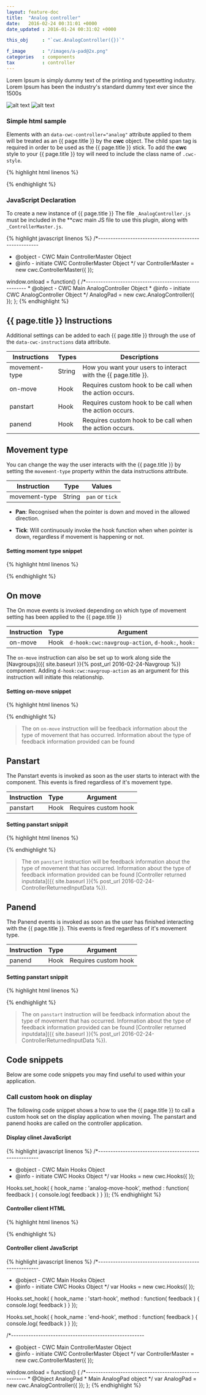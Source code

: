 ```yaml
---
layout: feature-doc
title:  "Analog controller"
date:   2016-02-24 00:31:01 +0000
date_updated : 2016-01-24 00:31:02 +0000

this_obj     : "`cwc.AnalogController({})`"

f_image      : "/images/a-pad@2x.png"
categories   : components
tax          : controller
---
```


Lorem Ipsum is simply dummy text of the printing and typesetting industry. Lorem Ipsum has been the industry's standard dummy text ever since the 1500s
<!--more-->


![alt text]( ../images/a-pad-2@2x.png "Logo Title Text 1")
![alt text]( ../images/a-pad@2x.png "Logo Title Text 1")

### Simple html sample
Elements with an `data-cwc-controller="analog"` attribute applied to them will be treated as an {{ page.title }} by the **cwc** object. The child span tag is required in order to be used as the {{ page.title }} stick. To add the **cwc** style to your {{ page.title }} toy will need to include the class name of `.cwc-style`.

{% highlight html linenos %}
<div class="cwc-style" data-cwc-controller="analog"  >
  <span></span>
</div>
{% endhighlight %}

### JavaScript Declaration
To create a new instance of {{ page.title }} The file `_AnalogController.js` must be included in the ***cwc* main JS file to use this plugin, along with `_ControllerMaster.js`.

{% highlight javascript linenos %}
/*------------------------------------------------------
* @object - CWC Main ControllerMaster Object
* @info   - initiate CWC ControllerMaster Object
*/
var ControllerMaster = new cwc.ControllerMaster({
});

window.onload = function() {
    /*------------------------------------------------------
    * @object - CWC Main AnalogController Object
    * @info   - initiate CWC AnalogController Object
    */
    AnalogPad = new cwc.AnalogController({
    });
};
{% endhighlight %}

## {{ page.title }} Instructions
Additional settings can be added to each {{ page.title }} through the use of the `data-cwc-instructions` data attribute.

| Instructions  | Types   | Descriptions                                                   |
| ------------- | ------- | --------------                                                 |
| movement-type | String  | How you want your users to interact with the {{ page.title }}. |
| on-move       | Hook    | Requires custom hook to be call when the action occurs.        |
| panstart      | Hook    | Requires custom hook to be call when the action occurs.        |
| panend        | Hook    | Requires custom hook to be call when the action occurs.        |



[comment]: <> (--------------------------------------------------------------------------------------------------------)

## Movement type
You can change the way the user interacts with the {{ page.title }} by setting the `movement-type` property within the data instructions attribute.

| Instruction   | Type    | Values            |
| ------------- | ------- | --------------    |
| movement-type | String  | `pan` or `tick`   |

- **Pan**: Recognised when the pointer is down and moved in the allowed direction.

- **Tick**: Will continuously invoke the hook function when when pointer is down, regardless if movement is happening or not.

#### Setting moment type snippet
{% highlight html linenos %}
<div class="cwc-style" data-cwc-controller="analog"
  data-cwc-instructions='{ "movement-type" : "tick" }' >
  <span></span>
</div>
{% endhighlight %}


[comment]: <> (--------------------------------------------------------------------------------------------------------)

## On move
The On move events is invoked depending on which type of movement setting has been applied to the {{ page.title }}

| Instruction   | Type    | Argument             |
| ------------- | ------- | --------------       |
| on-move       | Hook    | `d-hook:cwc:navgroup-action`, `d-hook:`, `hook:` |

The `on-move` instruction can also be set up to work along side the [Navgroups]({{ site.baseurl }}{% post_url 2016-02-24-Navgroup %})  component. Adding `d-hook:cwc:navgroup-action` as an argument for this instruction will initiate this relationship.

#### Setting on-move snippet
{% highlight html linenos %}
<div class="cwc-style" data-cwc-controller="analog"
  data-cwc-instructions='{ "on-move" : "hook:on-move-hook“ }' >
  <span></span>
</div>

<div class="cwc-style" data-cwc-controller="analog"
  data-cwc-instructions='{ "on-move" : "d-hook:cwc:navgroup-action“ }' >
  <span></span>
</div>
{% endhighlight %}

>The on `on-move` instruction will be feedback information about the type of movement that has occurred. Information about the type of feedback information provided can be found





[comment]: <> (--------------------------------------------------------------------------------------------------------)

## Panstart
The Panstart events is invoked as soon as the user starts to interact with the component. This events is fired regardless of it's movement type.

| Instruction   | Type    | Argument             |
| ------------- | ------- | --------------       |
| panstart      | Hook    | Requires custom hook |

#### Setting panstart snippit
{% highlight html linenos %}
<div class="cwc-style" data-cwc-controller="analog"
  data-cwc-instructions='{ "panstart" : "d-hook:pan-started“ }' >
  <span></span>
</div>
{% endhighlight %}

>The on `panstart` instruction will be feedback information about the type of movement that has occurred. Information about the type of feedback information provided can be found [Controller returned inputdata]({{ site.baseurl }}{% post_url 2016-02-24-ControllerReturnedInputData %}).




[comment]: <> (--------------------------------------------------------------------------------------------------------)

## Panend
The Panend events is invoked as soon as the user has finished interacting with the {{ page.title }}. This events is fired regardless of it's movement type.

| Instruction   | Type    | Argument             |
| ------------- | ------- | --------------       |
| panend        | Hook    | Requires custom hook |

#### Setting panstart snippit
{% highlight html linenos %}
<div class="cwc-style" data-cwc-controller="analog"
  data-cwc-instructions='{ "panstart" : "hook:pan-ended }' >
  <span></span>
</div>
{% endhighlight %}

>The on `panstart` instruction will be feedback information about the type of movement that has occurred. Information about the type of feedback information provided can be found [Controller returned inputdata]({{ site.baseurl }}{% post_url 2016-02-24-ControllerReturnedInputData %}).



[comment]: <> (--------------------------------------------------------------------------------------------------------)

## Code snippets
Below are some code snippets you may find useful to used within your application.

### Call custom hook on display
The following code snippet shows a how to use the {{ page.title }} to call a custom hook set on the display application when moving. The panstart and panend hooks are called on the controller application.

#### Display clinet JavaScript
{% highlight javascript linenos %}
/*------------------------------------------------------
* @object - CWC Main Hooks Object
* @info   - initiate CWC Hooks Object
*/
var Hooks = new cwc.Hooks({
});

Hooks.set_hook( {
  hook_name : 'analog-move-hook',
  method    : function( feedback ) { console.log( feedback )  }
});
{% endhighlight %}

#### Controller client HTML
{% highlight html linenos %}
<div class="cwc-style" data-cwc-controller="analog"
  data-cwc-instructions='{ "movement-type" : "tick", "on-move" : “d-hook:analog-move-hook“, "pan-start" : "hook:start-hook“, "pan-end" : "hook:on-end  }'  >
  <span></span>
</div>
{% endhighlight %}

#### Controller client JavaScript
{% highlight javascript linenos %}
/*------------------------------------------------------
* @object - CWC Main Hooks Object
* @info   - initiate CWC Hooks Object
*/
var Hooks = new cwc.Hooks({
});

Hooks.set_hook( {
  hook_name : 'start-hook',
  method    : function( feedback ) { console.log( feedback )  }
});

Hooks.set_hook( {
  hook_name : 'end-hook',
  method    : function( feedback ) { console.log( feedback )  }
});

/*------------------------------------------------------
* @object - CWC Main ControllerMaster Object
* @info   - initiate CWC ControllerMaster Object
*/
var ControllerMaster = new cwc.ControllerMaster({
});

window.onload = function() {
    /*------------------------------------------------------
    * @Object AnalogPad
    * Main AnalogPad object
    */
    var AnalogPad = new cwc.AnalogController({
    });
};
{% endhighlight %}